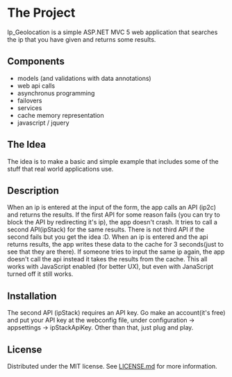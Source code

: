 # The Project
Ip_Geolocation is a simple ASP.NET MVC 5 web application that searches the ip that you have given and returns some results.


## Components
- models (and validations with data annotations)
- web api calls
- asynchronus programming
- failovers
- services
- cache memory representation
- javascript / jquery

## The Idea
The idea is to make a basic and simple example that includes some of the stuff that real world applications use. 

## Description
When an ip is entered at the input of the form, the app calls an API (ip2c) and returns the results. If the first API for some reason fails (you can try to block the API by redirecting it's ip), the app doesn't crash.
It tries to call a second API(ipStack) for the same results. There is not third API if the second fails but you get the idea :D.
When an ip is entered and the api returns results, the app writes these data to the cache for 3 seconds(just to see that they are there).
If someone tries to input the same ip again, the app doesn't call the api instead it takes the results from the cache.
This all works with JavaScript enabled (for better UX), but even with JanaScript turned off it still works.

## Installation
The second API (ipStack) requires an API key. 
Go make an account(it's free) and put your API key at the webconfig file, under configuration -> appsettings -> ipStackApiKey.
Other than that, just plug and play.

## License
Distributed under the MIT license. See [LICENSE.md](LICENSE.md) for more information.